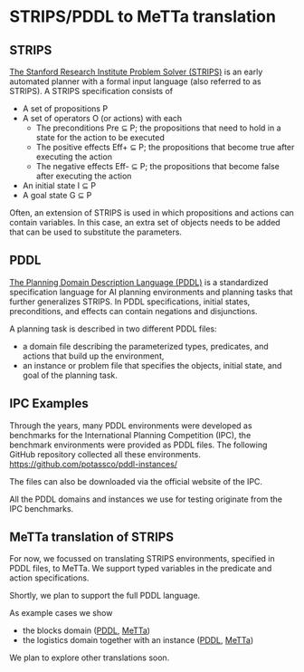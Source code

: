 # STRIPS/PDDL to MeTTa translation

## STRIPS 
[The Stanford Research Institute Problem Solver (STRIPS)](https://en.wikipedia.org/wiki/Stanford_Research_Institute_Problem_Solver) is an early automated planner with a formal input language (also referred to as STRIPS). A STRIPS specification consists of 
* A set of propositions P
* A set of operators O (or actions) with each
  * The preconditions Pre ⊆ P; the propositions that need to hold in a state for the action to be executed
  * The positive effects Eff+ ⊆ P; the propositions that become true after executing the action
  * The negative effects Eff- ⊆ P; the propositions that become false after executing the action
* An initial state I ⊆ P
* A goal state G ⊆ P

Often, an extension of STRIPS is used in which propositions and actions can contain variables. In this case, an extra set of objects needs to be added that can be used to substitute the parameters.


## PDDL 
[The Planning Domain Description Language (PDDL)](https://en.wikipedia.org/wiki/Planning_Domain_Definition_Language) is a standardized specification language for AI planning environments and planning tasks that further generalizes STRIPS. 
In PDDL specifications, initial states, preconditions, and effects can contain negations and disjunctions. 

A planning task is described in two different PDDL files: 
* a domain file describing the parameterized types, predicates, and actions that build up the environment, 
* an instance or problem file that specifies the objects, initial state, and goal of the planning task. 

## IPC Examples
Through the years, many PDDL environments were developed as benchmarks for the International Planning Competition (IPC), the benchmark environments were provided as PDDL files.
The following GitHub repository collected all these environments.
https://github.com/potassco/pddl-instances/

The files can also be downloaded via the official website of the IPC. 

All the PDDL domains and instances we use for testing originate from the IPC benchmarks. 

## MeTTa translation of STRIPS
For now, we focussed on translating STRIPS environments, specified in PDDL files, to MeTTa. 
We support typed variables in the predicate and action specifications.

Shortly, we plan to support the full PDDL language. 

As example cases we show 
* the blocks domain ([PDDL](blocks/domain.pddl), [MeTTa](blocks-domain.metta))
* the logistics domain together with an instance ([PDDL](logistics), [MeTTa](logistics-i-1.metta))

We plan to explore other translations soon. 